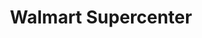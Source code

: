 ---
title: "Walmart Supercenter"
url: /goshen/walmart-supercenter-elkhart-road/
shop: Supermarkt
---